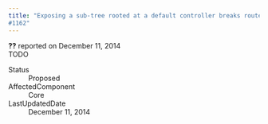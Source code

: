 ```yaml
---
title: "Exposing a sub-tree rooted at a default controller breaks route context relationship
#1162"
---
```

<div class="issue-report">
   <div class="issue-header"><b>??</b> reported on 
      <time datetime="2014-12-11T10:58:04.047-08:00" title="2014-12-11T10:58:04.047-08:00">December 11, 2014</time>
   </div>
   <div class="issue-message" markdown="1">TODO
      
   </div>
   <div class="issue-footer">
      <dl>
         <dt>Status</dt>
         <dd>Proposed</dd>
         <dt>AffectedComponent</dt>
         <dd>Core</dd>
         <dt>LastUpdatedDate</dt>
         <dd>
            <time datetime="2014-12-11T10:58:04.047-08:00" title="2014-12-11T10:58:04.047-08:00">December 11, 2014</time>
         </dd>
      </dl>
   </div>
</div>